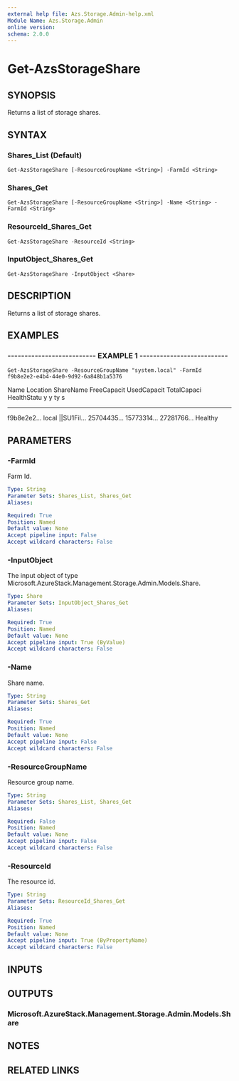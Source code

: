 ```yaml
---
external help file: Azs.Storage.Admin-help.xml
Module Name: Azs.Storage.Admin
online version: 
schema: 2.0.0
---
```


# Get-AzsStorageShare

## SYNOPSIS
Returns a list of storage shares.

## SYNTAX

### Shares_List (Default)
```
Get-AzsStorageShare [-ResourceGroupName <String>] -FarmId <String>
```

### Shares_Get
```
Get-AzsStorageShare [-ResourceGroupName <String>] -Name <String> -FarmId <String>
```

### ResourceId_Shares_Get
```
Get-AzsStorageShare -ResourceId <String>
```

### InputObject_Shares_Get
```
Get-AzsStorageShare -InputObject <Share>
```

## DESCRIPTION
Returns a list of storage shares.

## EXAMPLES

### -------------------------- EXAMPLE 1 --------------------------
```
Get-AzsStorageShare -ResourceGroupName "system.local" -FarmId f9b8e2e2-e4b4-44e0-9d92-6a848b1a5376
```

Name        Location    ShareName   FreeCapacit UsedCapacit TotalCapaci HealthStatu
									y           y           ty          s
----        --------    ---------   ----------- ----------- ----------- -----------
f9b8e2e2...
local       ||SU1Fil...
25704435...
15773314...
27281766...
Healthy

## PARAMETERS

### -FarmId
Farm Id.

```yaml
Type: String
Parameter Sets: Shares_List, Shares_Get
Aliases: 

Required: True
Position: Named
Default value: None
Accept pipeline input: False
Accept wildcard characters: False
```

### -InputObject
The input object of type Microsoft.AzureStack.Management.Storage.Admin.Models.Share.

```yaml
Type: Share
Parameter Sets: InputObject_Shares_Get
Aliases: 

Required: True
Position: Named
Default value: None
Accept pipeline input: True (ByValue)
Accept wildcard characters: False
```

### -Name
Share name.

```yaml
Type: String
Parameter Sets: Shares_Get
Aliases: 

Required: True
Position: Named
Default value: None
Accept pipeline input: False
Accept wildcard characters: False
```

### -ResourceGroupName
Resource group name.

```yaml
Type: String
Parameter Sets: Shares_List, Shares_Get
Aliases: 

Required: False
Position: Named
Default value: None
Accept pipeline input: False
Accept wildcard characters: False
```

### -ResourceId
The resource id.

```yaml
Type: String
Parameter Sets: ResourceId_Shares_Get
Aliases: 

Required: True
Position: Named
Default value: None
Accept pipeline input: True (ByPropertyName)
Accept wildcard characters: False
```

## INPUTS

## OUTPUTS

### Microsoft.AzureStack.Management.Storage.Admin.Models.Share

## NOTES

## RELATED LINKS

